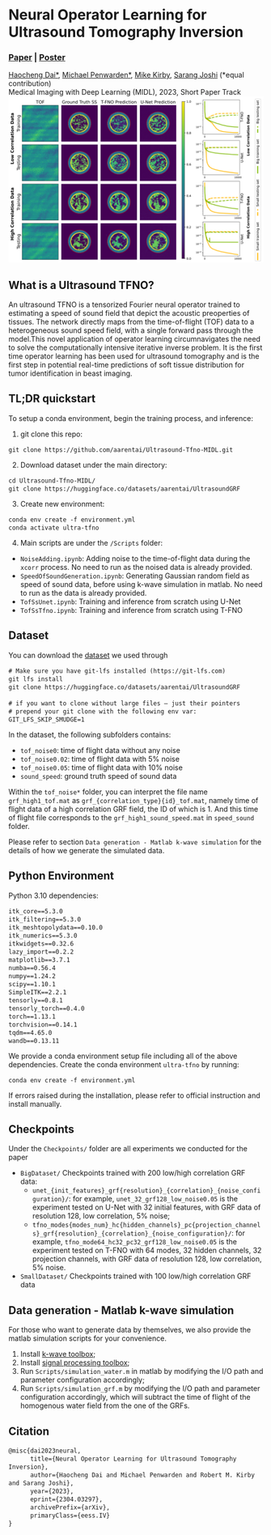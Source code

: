 # Neural Operator Learning for Ultrasound Tomography Inversion
### [Paper](https://arxiv.org/pdf/2304.03297.pdf) | [Poster](https://users.cs.utah.edu/~haocheng/slides/midl2023.pdf)
[Haocheng Dai*](https://users.cs.utah.edu/~haocheng/),
[Michael Penwarden*](https://sites.google.com/view/michaelpenwarden),
[Mike Kirby](https://users.cs.utah.edu/~kirby/),
[Sarang Joshi](https://scholar.google.com/citations?user=GyqdQTEAAAAJ&hl=en) (\*equal contribution)<br>
Medical Imaging with Deep Learning (MIDL), 2023, Short Paper Track<br>
<img src='midl2023.png' alt="drawing" width="800"/>

## What is a Ultrasound TFNO?

An ultrasound TFNO is a tensorized Fourier neural operator trained to estimating a speed of sound field that depict the acoustic preoperties of tissues. The network directly maps from the time-of-flight (TOF) data to a heterogeneous sound speed field, with a single forward pass through the model.This novel application of operator learning circumnavigates the need to solve the computationally intensive iterative inverse problem. It is the first time operator learning has been used for ultrasound tomography and is the first step in potential real-time predictions of soft tissue distribution for tumor identification in beast imaging.

## TL;DR quickstart

To setup a conda environment, begin the training process, and inference:
1. git clone this repo:
```
git clone https://github.com/aarentai/Ultrasound-Tfno-MIDL.git
```
2. Download dataset under the main directory:
```
cd Ultrasound-Tfno-MIDL/
git clone https://huggingface.co/datasets/aarentai/UltrasoundGRF
```
3. Create new environment:
```
conda env create -f environment.yml
conda activate ultra-tfno
```
4. Main scripts are under the `/Scripts` folder:
- `NoiseAdding.ipynb`: Adding noise to the time-of-flight data during the `xcorr` process. No need to run as the noised data is already provided.
- `SpeedOfSoundGeneration.ipynb`: Generating Gaussian random field as speed of sound data, before using k-wave simulation in matlab. No need to run as the data is already provided.
- `TofSsUnet.ipynb`: Training and inference from scratch using U-Net
- `TofSsTfno.ipynb`: Training and inference from scratch using T-FNO

## Dataset

You can download the [dataset](https://huggingface.co/datasets/aarentai/UltrasoundGRF) we used through
```
# Make sure you have git-lfs installed (https://git-lfs.com)
git lfs install
git clone https://huggingface.co/datasets/aarentai/UltrasoundGRF

# if you want to clone without large files – just their pointers
# prepend your git clone with the following env var:
GIT_LFS_SKIP_SMUDGE=1
```

In the dataset, the following subfolders contains:
- `tof_noise0`: time of flight data without any noise
- `tof_noise0.02`: time of flight data with 5% noise
- `tof_noise0.05`: time of flight data with 10% noise
- `sound_speed`: ground truth speed of sound data

Within the `tof_noise*` folder, you can interpret the file name `grf_high1_tof.mat` as `grf_{correlation_type}{id}_tof.mat`, namely time of flight data of a high correlation GRF field, the ID of which is 1. And this time of flight file corresponds to the `grf_high1_sound_speed.mat` in `speed_sound` folder.

Please refer to section `Data generation - Matlab k-wave simulation` for the details of how we generate the simulated data.

## Python Environment

Python 3.10 dependencies:
```
itk_core==5.3.0
itk_filtering==5.3.0
itk_meshtopolydata==0.10.0
itk_numerics==5.3.0
itkwidgets==0.32.6
lazy_import==0.2.2
matplotlib==3.7.1
numba==0.56.4
numpy==1.24.2
scipy==1.10.1
SimpleITK==2.2.1
tensorly==0.8.1
tensorly_torch==0.4.0
torch==1.13.1
torchvision==0.14.1
tqdm==4.65.0
wandb==0.13.11
```

We provide a conda environment setup file including all of the above dependencies. Create the conda environment `ultra-tfno` by running:
```
conda env create -f environment.yml
```
If errors raised during the installation, please refer to official instruction and install manually.

## Checkpoints

Under the `Checkpoints/` folder are all experiments we conducted for the paper
- `BigDataset/` Checkpoints trained with 200 low/high correlation GRF data:
    - `unet_{init_features}_grf{resolution}_{correlation}_{noise_configuration}/`: for example, `unet_32_grf128_low_noise0.05` is the experiment tested on U-Net with 32 initial features, with GRF data of resolution 128, low correlation, 5\% noise;
    - `tfno_modes{modes_num}_hc{hidden_channels}_pc{projection_channels}_grf{resolution}_{correlation}_{noise_configuration}/`: for example, `tfno_mode64_hc32_pc32_grf128_low_noise0.05` is the experiment tested on T-FNO with 64 modes, 32 hidden channels, 32 projection channels, with GRF data of resolution 128, low correlation, 5\% noise.
- `SmallDataset/` Checkpoints trained with 100 low/high correlation GRF data

## Data generation - Matlab k-wave simulation

For those who want to generate data by themselves, we also provide the matlab simulation scripts for your convenience.
1. Install [k-wave toolbox](http://www.k-wave.org/installation.php);
2. Install [signal processing toolbox](https://www.mathworks.com/products/signal.html);
3. Run `Scripts/simulation_water.m` in matlab by modifying the I/O path and parameter configuration accordingly;
4. Run `Scripts/simulation_grf.m` by modifying the I/O path and parameter configuration accordingly, which will subtract the time of flight of the homogenous water field from the one of the GRFs.

## Citation

```
@misc{dai2023neural,
      title={Neural Operator Learning for Ultrasound Tomography Inversion}, 
      author={Haocheng Dai and Michael Penwarden and Robert M. Kirby and Sarang Joshi},
      year={2023},
      eprint={2304.03297},
      archivePrefix={arXiv},
      primaryClass={eess.IV}
}
```